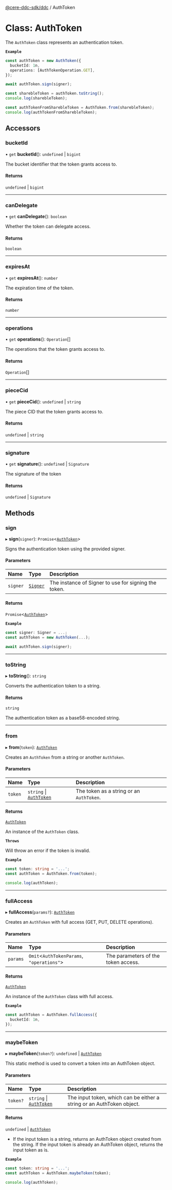 [@cere-ddc-sdk/ddc](../README.md) / AuthToken

# Class: AuthToken

The `AuthToken` class represents an authentication token.

**`Example`**

```typescript
const authToken = new AuthToken({
  bucketId: 1n,
  operations: [AuthTokenOperation.GET],
});

await authToken.sign(signer);

const sharebleToken = authToken.toString();
console.log(sharebleToken);

const authTokenFromSharebleToken = AuthToken.from(sharebleToken);
console.log(authTokenFromSharebleToken);
```

## Accessors

### bucketId

• `get` **bucketId**(): `undefined` \| `bigint`

The bucket identifier that the token grants access to.

#### Returns

`undefined` \| `bigint`

___

### canDelegate

• `get` **canDelegate**(): `boolean`

Whether the token can delegate access.

#### Returns

`boolean`

___

### expiresAt

• `get` **expiresAt**(): `number`

The expiration time of the token.

#### Returns

`number`

___

### operations

• `get` **operations**(): `Operation`[]

The operations that the token grants access to.

#### Returns

`Operation`[]

___

### pieceCid

• `get` **pieceCid**(): `undefined` \| `string`

The piece CID that the token grants access to.

#### Returns

`undefined` \| `string`

___

### signature

• `get` **signature**(): `undefined` \| `Signature`

The signature of the token

#### Returns

`undefined` \| `Signature`

## Methods

### sign

▸ **sign**(`signer`): `Promise`\<[`AuthToken`](AuthToken.md)\>

Signs the authentication token using the provided signer.

#### Parameters

| Name | Type | Description |
| :------ | :------ | :------ |
| `signer` | [`Signer`](Signer.md) | The instance of Signer to use for signing the token. |

#### Returns

`Promise`\<[`AuthToken`](AuthToken.md)\>

**`Example`**

```typescript
const signer: Signer = ...;
const authToken = new AuthToken(...);

await authToken.sign(signer);
```

___

### toString

▸ **toString**(): `string`

Converts the authentication token to a string.

#### Returns

`string`

The authentication token as a base58-encoded string.

___

### from

▸ **from**(`token`): [`AuthToken`](AuthToken.md)

Creates an `AuthToken` from a string or another `AuthToken`.

#### Parameters

| Name | Type | Description |
| :------ | :------ | :------ |
| `token` | `string` \| [`AuthToken`](AuthToken.md) | The token as a string or an `AuthToken`. |

#### Returns

[`AuthToken`](AuthToken.md)

An instance of the `AuthToken` class.

**`Throws`**

Will throw an error if the token is invalid.

**`Example`**

```typescript
const token: string = '...';
const authToken = AuthToken.from(token);

console.log(authToken);
```

___

### fullAccess

▸ **fullAccess**(`params?`): [`AuthToken`](AuthToken.md)

Creates an `AuthToken` with full access (GET, PUT, DELETE operations).

#### Parameters

| Name | Type | Description |
| :------ | :------ | :------ |
| `params` | `Omit`\<`AuthTokenParams`, ``"operations"``\> | The parameters of the token access. |

#### Returns

[`AuthToken`](AuthToken.md)

An instance of the `AuthToken` class with full access.

**`Example`**

```typescript
const authToken = AuthToken.fullAccess({
  bucketId: 1n,
});
```

___

### maybeToken

▸ **maybeToken**(`token?`): `undefined` \| [`AuthToken`](AuthToken.md)

This static method is used to convert a token into an AuthToken object.

#### Parameters

| Name | Type | Description |
| :------ | :------ | :------ |
| `token?` | `string` \| [`AuthToken`](AuthToken.md) | The input token, which can be either a string or an AuthToken object. |

#### Returns

`undefined` \| [`AuthToken`](AuthToken.md)

- If the input token is a string, returns an AuthToken object created from the string.
           If the input token is already an AuthToken object, returns the input token as is.

**`Example`**

```typescript
const token: string = '...';
const authToken = AuthToken.maybeToken(token);

console.log(authToken);
```
